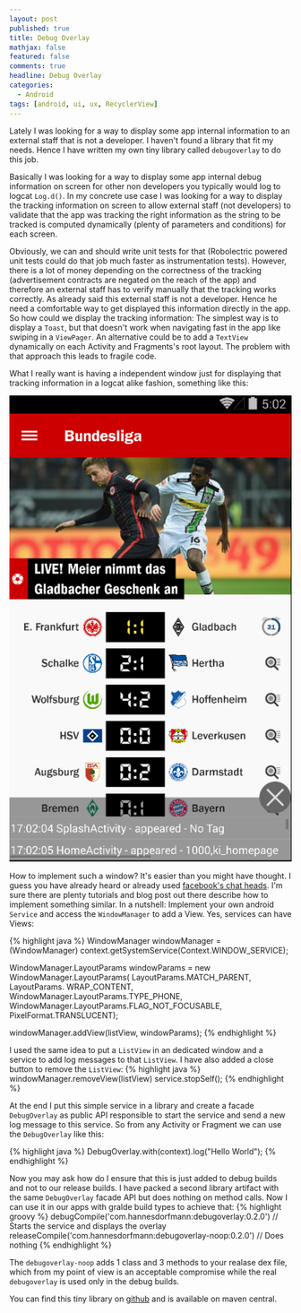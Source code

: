 ```yaml
---
layout: post
published: true
title: Debug Overlay
mathjax: false
featured: false
comments: true
headline: Debug Overlay
categories:
  - Android
tags: [android, ui, ux, RecyclerView]
---
```


Lately I was looking for a way to display some app internal information to an external staff  that is not a developer. I haven't found a library that fit my needs. Hence I have written my own tiny library called `debugoverlay` to do this job.

Basically I was looking for a way to display some app internal debug information on screen for other non developers you typically would log to logcat `Log.d()`. In my concrete use case I was looking for a way to display the tracking information on screen to allow external staff (not developers) to validate that the app was tracking the right information as the string to be tracked is computed dynamically (plenty of parameters and conditions) for each screen.

Obviously, we can and should write unit tests for that (Robolectric powered unit tests could do that job much faster as instrumentation tests). However, there is a lot of money depending on the correctness of the tracking (advertisement contracts are negated on the reach of the app) and therefore an external staff has to verify manually that the tracking works correctly. As already said this external staff is not a developer. Hence he need a comfortable way to get displayed this information directly in the app. So how could we display the tracking information: The simplest way is to display a `Toast`, but that doesn't work when navigating fast in the app like swiping in a `ViewPager`. An alternative could be to add a `TextView` dynamically on each Activity and Fragments's root layout. The problem with that approach this leads to fragile code.

What I really want is having a independent window just for displaying that tracking information in a logcat alike fashion, something like this:

![Debug Overlay](/images/debugoverlay.png)

 How to implement such a window? It's easier than you might have thought. I guess you have already heard or already used [facebook's chat heads](https://www.facebook.com/help/android-app/101495056700254?rdrhc). I'm sure there are plenty tutorials and blog post out there describe how to implement something similar. In a nutshell: Implement your own android `Service` and access the `WindowManager` to add a View. Yes, services can have Views:

{% highlight java %}
WindowManager windowManager = (WindowManager) context.getSystemService(Context.WINDOW_SERVICE);

WindowManager.LayoutParams windowParams = new WindowManager.LayoutParams(
     LayoutParams.MATCH_PARENT, LayoutParams. WRAP_CONTENT,
            WindowManager.LayoutParams.TYPE_PHONE,
            WindowManager.LayoutParams.FLAG_NOT_FOCUSABLE,
            PixelFormat.TRANSLUCENT);

windowManager.addView(listView, windowParams);
{% endhighlight %}

I used the same idea to put a `ListView` in an dedicated window and a service to add log messages to that `ListView`. I have also added a close button to remove the `ListView`:
{% highlight java %}
windowManager.removeView(listView)
service.stopSelf();
{% endhighlight %}

At the end I put this simple service in a library and create a facade `DebugOverlay` as public API responsible to start the service and send a new log message to this service. So from any Activity or Fragment we can use the `DebugOverlay` like this:

{% highlight java %}
DebugOverlay.with(context).log("Hello World");
{% endhighlight %}

Now you may ask how do I ensure that this is just added to debug builds and not to our release builds. I have packed a second library artifact with the same `DebugOverlay` facade API but does nothing on method calls. Now I can use it in our apps with gralde build types to achieve that: {% highlight groovy %}
debugCompile('com.hannesdorfmann:debugoverlay:0.2.0') // Starts the service and displays the overlay
releaseCompile('com.hannesdorfmann:debugoverlay-noop:0.2.0') // Does nothing
{% endhighlight %}

The `debugoverlay-noop` adds 1 class and 3 methods to your realase dex file, which from my point of view is an acceptable compromise while the real `debugoverlay` is used only in the debug builds.

You can find this tiny library on [github](https://github.com/sockeqwe/debugoverlay) and is available on maven central.
